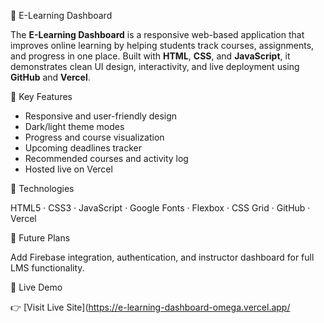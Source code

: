 
🧠 E-Learning Dashboard

The **E-Learning Dashboard** is a responsive web-based application that improves online learning by helping students track courses, assignments, and progress in one place.
Built with **HTML**, **CSS**, and **JavaScript**, it demonstrates clean UI design, interactivity, and live deployment using **GitHub** and **Vercel**.

🔹 Key Features

* Responsive and user-friendly design
* Dark/light theme modes
* Progress and course visualization
* Upcoming deadlines tracker
* Recommended courses and activity log
* Hosted live on Vercel

🔧 Technologies

HTML5 · CSS3 · JavaScript · Google Fonts · Flexbox · CSS Grid · GitHub · Vercel

🚀 Future Plans

Add Firebase integration, authentication, and instructor dashboard for full LMS functionality.

📍 Live Demo

👉 [Visit Live Site](https://e-learning-dashboard-omega.vercel.app/


